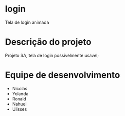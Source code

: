 # login
Tela de login animada

# Descrição do projeto
Projeto SA, tela de login possivelmente usavel;

# Equipe de desenvolvimento
 - Nicolas
 - Yolanda
 - Ronald
 - Nahuel
 - Ulisses
